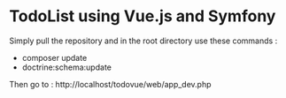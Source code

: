 TodoList using Vue.js and Symfony
========================

Simply pull the repository and in the root directory use these commands : 
  - composer update
  - doctrine:schema:update

Then go to : http://localhost/todovue/web/app_dev.php